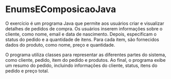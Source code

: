 # EnumsEComposicaoJava

O exercício é um programa Java que permite aos usuários criar e visualizar detalhes de pedidos de compra. 
Os usuários inserem informações sobre o cliente, como nome, email e data de nascimento. Depois, especificam o status do pedido e a quantidade de itens. 
Para cada item, são fornecidos dados do produto, como nome, preço e quantidade.

O programa utiliza classes para representar as diferentes partes do sistema, como cliente, pedido, item do pedido e produtos. 
Ao final, o programa exibe um resumo do pedido, incluindo informações do cliente, status, itens do pedido e preço total.
